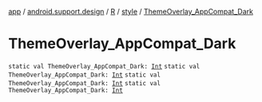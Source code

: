 [app](../../../index.md) / [android.support.design](../../index.md) / [R](../index.md) / [style](index.md) / [ThemeOverlay_AppCompat_Dark](.)

# ThemeOverlay_AppCompat_Dark

`static val ThemeOverlay_AppCompat_Dark: `[`Int`](https://kotlinlang.org/api/latest/jvm/stdlib/kotlin/-int/index.html)
`static val ThemeOverlay_AppCompat_Dark: `[`Int`](https://kotlinlang.org/api/latest/jvm/stdlib/kotlin/-int/index.html)
`static val ThemeOverlay_AppCompat_Dark: `[`Int`](https://kotlinlang.org/api/latest/jvm/stdlib/kotlin/-int/index.html)
`static val ThemeOverlay_AppCompat_Dark: `[`Int`](https://kotlinlang.org/api/latest/jvm/stdlib/kotlin/-int/index.html)